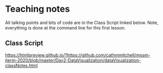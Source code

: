 # Teaching notes

All talking points and bits of code are in the Class Script linked below.
Note, everything is done at the command line for this first lesson.

## Class Script 
https://htmlpreview.github.io/?https://github.com/cathmmitchell/mssm-jterm-2020/blob/master/Day2-DataVisualization/dataVisualization-classNotes.html
